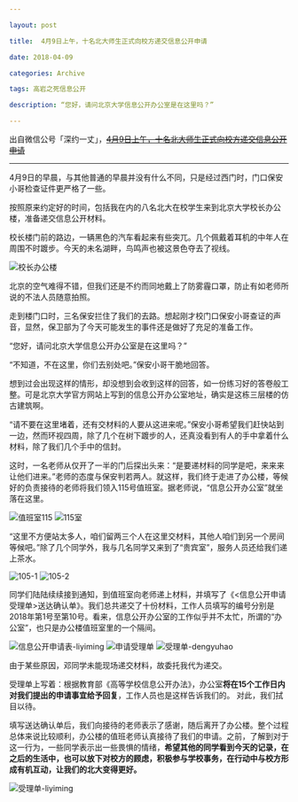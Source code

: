 ```yaml
---

layout: post

title:  4月9日上午，十名北大师生正式向校方递交信息公开申请

date: 2018-04-09

categories: Archive

tags: 高岩之死信息公开

description: “您好，请问北京大学信息公开办公室是在这里吗？”

---
```


出自微信公号「深约一丈」，~~[4月9日上午，十名北大师生正式向校方递交信息公开申请](http://mp.weixin.qq.com/s/eiv5_dSBx5cqxmmi6gREHA)~~

---

4月9日的早晨，与其他普通的早晨并没有什么不同，只是经过西门时，门口保安小哥检查证件更严格了一些。

按照原来约定好的时间，包括我在内的八名北大在校学生来到北京大学校长办公楼，准备递交信息公开材料。

校长楼门前的路边，一辆黑色的汽车看起来有些突兀。几个佩戴着耳机的中年人在周围不时踱步。今天的未名湖畔，鸟鸣声也被这景色夺去了视线。

![校长办公楼](https://i.imgur.com/v7vbFOP.jpg)

北京的空气难得不错，但我们还是不约而同地戴上了防雾霾口罩，防止有如老师所说的不法人员随意拍照。

走到楼门口时，三名保安拦住了我们的去路。想起刚才校门口保安小哥查证的声音，显然，保卫部为了今天可能发生的事件还是做好了充足的准备工作。

“您好，请问北京大学信息公开办公室是在这里吗？”

“不知道，不在这里，你们去别处吧。”保安小哥干脆地回答。

想到过会出现这样的情形，却没想到会收到这样的回答，如一份练习好的答卷般工整。可是北京大学官方网站上写到的信息公开办公室地址，确实是这栋三层楼的仿古建筑啊。

“请不要在这里堵着，还有交材料的人要从这进来呢。”保安小哥希望我们赶快站到一边，然而环视四周，除了几个在树下踱步的人，还真没看到有人的手中拿着什么材料，除了我们几个手中的信封。

这时，一名老师从仅开了一半的门后探出头来：“是要递材料的同学是吧，来来来让他们进来。”老师的态度与保安判若两人。就这样，我们终于走进了办公楼，等候好的负责接待的老师将我们领入115号值班室。据老师说，“信息公开办公室”就坐落在这里。

![值班室115](https://i.imgur.com/SwuyBNH.jpg)
![115室](https://i.imgur.com/NNfH2Zf.jpg)

“这里不方便站太多人，咱们留两三个人在这里交材料，其他人咱们到另一个房间等候吧。”除了几个同学外，我与几名同学又来到了“贵宾室”，服务人员还给我们递上茶水。

![105-1](https://i.imgur.com/ztwYZFw.jpg)
![105-2](https://i.imgur.com/ikcN8mh.jpg)

同学们陆陆续续接到通知，到值班室向老师递上材料，并填写了《<信息公开申请受理单>送达确认单》。我们总共递交了十份材料，工作人员填写的编号分别是2018年第1号至第10号。看来，信息公开办公室的工作似乎并不太忙，所谓的“办公室”，也只是办公楼值班室里的一个隔间。

![信息公开申请表-liyiming](https://i.imgur.com/ZtURCNz.jpg)
![申请受理单](https://i.imgur.com/nVfl08j.jpg)
![受理单-dengyuhao](https://i.imgur.com/LhUMDOf.jpg)

由于某些原因，邓同学未能现场递交材料，故委托我代为递交。

受理单上写着：根据教育部《高等学校信息公开办法》，办公室**将在15个工作日内对我们提出的申请事宜给予回复**，工作人员也是这样告诉我们的。
对此，我们拭目以待。

填写送达确认单后，我们向接待的老师表示了感谢，随后离开了办公楼。整个过程总体来说比较顺利，办公楼的值班老师认真接待了我们的申请。之前，了解到对于这一行为，一些同学表示出一些畏惧的情绪，**希望其他的同学看到今天的记录，在之后的生活中，也可以放下对校方的顾虑，积极参与学校事务，在行动中与校方形成有机互动，让我们的北大变得更好。**

![受理单-liyiming](https://i.imgur.com/GPXf3aJ.jpg)
